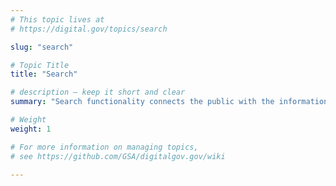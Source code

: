 ```yaml
---
# This topic lives at
# https://digital.gov/topics/search

slug: "search"

# Topic Title
title: "Search"

# description — keep it short and clear
summary: "Search functionality connects the public with the information they need from the government. Learn about Search.gov, a no-cost by government, for government service for federal websites, search engine optimization (SEO), search data, and more."

# Weight
weight: 1

# For more information on managing topics,
# see https://github.com/GSA/digitalgov.gov/wiki

---
```


